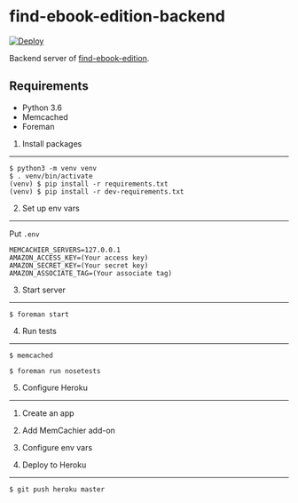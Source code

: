 find-ebook-edition-backend
==========================

[![Deploy](https://www.herokucdn.com/deploy/button.png)](https://heroku.com/deploy)

Backend server of [find-ebook-edition](https://github.com/capybala/find-ebook-edition).


Requirements
------------

- Python 3.6
- Memcached
- Foreman


1. Install packages
-------------------

```
$ python3 -m venv venv
$ . venv/bin/activate
(venv) $ pip install -r requirements.txt
(venv) $ pip install -r dev-requirements.txt
```


2. Set up env vars
------------------

Put `.env`

```
MEMCACHIER_SERVERS=127.0.0.1
AMAZON_ACCESS_KEY=(Your access key)
AMAZON_SECRET_KEY=(Your secret key)
AMAZON_ASSOCIATE_TAG=(Your associate tag)
```


3. Start server
---------------

```
$ foreman start
```


4. Run tests
------------

```
$ memcached
```

```
$ foreman run nosetests
```


5. Configure Heroku
-------------------

1. Create an app
2. Add MemCachier add-on
3. Configure env vars


6. Deploy to Heroku
-------------------

```
$ git push heroku master
```
